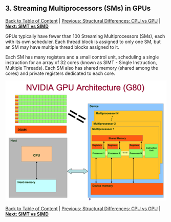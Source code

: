 ## 3. Streaming Multiprocessors (SMs) in GPUs
[Back to Table of Content](../../Readme.md) |  [Previous: Structural Differences: CPU vs GPU](03_structural_differences.md) | **[Next: SIMT vs SIMD](05_simt_vs_simd.md)**

GPUs typically have fewer than 100 Streaming Multiprocessors (SMs), each with its own scheduler. Each thread block is assigned to only one SM, but an SM may have multiple thread blocks assigned to it. 

Each SM has many registers and a small control unit, scheduling a single instruction for an array of 32 cores (known as SIMT - Single Instruction, Multiple Threads). Each SM also has shared memory (shared among the cores) and private registers dedicated to each core.

![Streaming Multiprocessors](./imgs/SM.png)

[Back to Table of Content](../../Readme.md) | [Previous: Structural Differences: CPU vs GPU](03_structural_differences.md) | **[Next: SIMT vs SIMD](05_simt_vs_simd.md)**